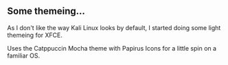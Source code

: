 ## Some themeing...

As I don't like the way Kali Linux looks by default, I started doing some light themeing for XFCE.

Uses the Catppuccin Mocha theme with Papirus Icons for a little spin on a familiar OS.
